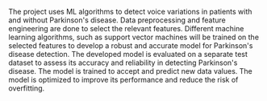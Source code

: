 The project uses ML algorithms to detect voice variations in patients with and without Parkinson's disease. Data preprocessing and feature engineering are done to select the relevant features. Different machine learning algorithms, such as support vector machines will be trained on the selected features to develop a robust and accurate model for Parkinson's disease detection. The developed model is evaluated on a separate test dataset to assess its accuracy and reliability in detecting Parkinson's disease. The model is trained to accept and predict new data values. The model is optimized to improve its performance and reduce the risk of overfitting. 
